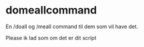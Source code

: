# domeallcommand
En /doall og /meall command til dem som vil have det.

Please ik lad som om det er dit script
